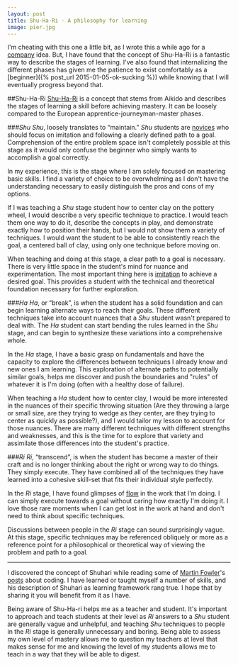 ```yaml
---
layout: post
title: Shu-Ha-Ri - A philosophy for learning
image: pier.jpg
---
```


I'm cheating with this one a little bit, as I wrote this a while ago for a [company](http://shuhari.io) idea.  But, I have found that the concept of Shu-Ha-Ri is a fantastic way to describe the stages of learning.  I've also found that internalizing the different phases has given me the patience to exist comfortably as a [beginner]({% post_url 2015-01-05-ok-sucking %}) while knowing that I will eventually progress beyond that.

##Shu-Ha-Ri
[Shu-Ha-Ri](http://en.wikipedia.org/wiki/Shuhari) is a concept that stems from Aikido and describes the stages of learning a skill before achieving mastery. It can be loosely compared to the European apprentice-journeyman-master phases. 

###*Shu*
*Shu*, loosely translates to “maintain.” *Shu* students are [novices](http://en.wikipedia.org/wiki/Dreyfus_model_of_skill_acquisition#The_original_five-stage_model) who should focus on imitation and following a clearly defined path to a goal. Comprehension of the entire problem space isn't completely possible at this stage as it would only confuse the beginner who simply wants to accomplish a goal correctly.

In my experience, this is the stage where I am solely focused on mastering basic skills. I find a variety of choice to be overwhelming as I don't have the understanding necessary to easily distinguish the pros and cons of my options.

If I was teaching a *Shu* stage student how to center clay on the pottery wheel, I would describe a very specific technique to practice. I would teach them one way to do it, describe the concepts in play, and demonstrate exactly how to position their hands, but I would not show them a variety of techniques. I would want the student to be able to consistently reach the goal, a centered ball of clay, using only one technique before moving on.

When teaching and doing at this stage, a clear path to a goal is necessary. There is very little space in the student's mind for nuance and experimentation. The most important thing here is [imitation](http://jazzadvice.com/clark-terrys-3-steps-to-learning-improvisation/) to achieve a desired goal. This provides a student with the technical and theoretical foundation necessary for further exploration.

###*Ha*
*Ha*, or “break”, is when the student has a solid foundation and can begin learning alternate ways to reach their goals. These different techniques take into account nuances that a *Shu* student wasn't prepared to deal with. The *Ha* student can start bending the rules learned in the *Shu* stage, and can begin to synthesize these variations into a comprehensive whole.

In the *Ha* stage, I have a basic grasp on fundamentals and have the capacity to explore the differences between techniques I already know and new ones I am learning. This exploration of alternate paths to potentially similar goals, helps me discover and push the boundaries and "rules" of whatever it is I'm doing (often with a healthy dose of failure).

When teaching a *Ha* student how to center clay, I would be more interested in the nuances of their specific throwing situation (Are they throwing a large or small size, are they trying to wedge as they center, are they trying to center as quickly as possible?), and I would tailor my lesson to account for those nuances. There are many different techniques with different strengths and weaknesses, and this is the time for to explore that variety and assimilate those differences into the student's practice.

###*Ri*
*Ri*, “transcend”, is when the student has become a master of their craft and is no longer thinking about the right or wrong way to do things. They simply execute. They have combined all of the techniques they have learned into a cohesive skill-set that fits their individual style perfectly.

In the *Ri* stage, I have found glimpses of [flow](http://en.wikipedia.org/wiki/Flow_(psychology)) in the work that I'm doing. I can simply execute towards a goal without caring how exactly I'm doing it. I love those rare moments when I can get lost in the work at hand and don't need to think about specific techniques.

Discussions between people in the *Ri* stage can sound surprisingly vague. At this stage, specific techniques may be referenced obliquely or more as a reference point for a philosophical or theoretical way of viewing the problem and path to a goal.

---

I discovered the concept of Shuhari while reading some of [Martin Fowler](https://twitter.com/martinfowler)'s [posts](http://martinfowler.com/bliki/ShuHaRi.html) about coding. I have learned or taught myself a number of skills, and his description of Shuhari as learning framework rang true. I hope that by sharing it you will benefit from it as I have. 

Being aware of Shu-Ha-ri helps me as a teacher and student.  It's important to approach and teach students at their level as *Ri* answers to a *Shu* student are generally vague and unhelpful, and teaching *Shu* techniques to people in the *Ri* stage is generally unnecessary and boring. Being able to assess my own level of mastery allows me to question my teachers at level that makes sense for me and knowing the level of my students allows me to teach in a way that they will be able to digest.
